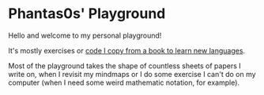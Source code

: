 # Phantas0s' Playground

Hello and welcome to my personal playground!

It's mostly exercises or [code I copy from a book to learn new languages](https://thevaluable.dev//how-to-learn-programming-language/).

Most of the playground takes the shape of countless sheets of papers I write on, when I revisit my mindmaps or I do some exercise I can't do on my computer (when I need some weird mathematic notation, for example).
